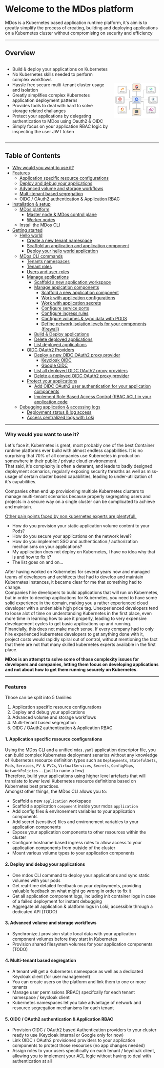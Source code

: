 # Welcome to the MDos platform

MDos is a Kubernetes based application runtime platform, it's aim is to greatly simplify the process of creating, building and deploying applications on a Kubernetes cluster without compromising on security and efficiency

---

## Overview

<div style="display: flex; align-items: center; justify-content: center">
  <div style="flex-basis: 50%; order: 2;background-color: #ffffff; text-align: center;">
    <img src="https://raw.githubusercontent.com/mdundek/mdos/main/docs/img/overview.png" style="max-width: 100%">
  </div>
  <div style="padding-right: 20px;">
    <ul>
      <li>Build & deploy your applications on Kubernetes</li>
      <li>No Kubernetes skills needed to perform complex workflows</li>
      <li>Hassle free secure multi-tenant cluster usage and isolation</li>
      <li>Greatly simplifies complex Kubernetes application deployment patterns</li>
      <li>Provides tools to deal with hard to solve storage related challanges</li>
      <li>Protect your applications by delegating authentication to MDos using Oauth2 & OIDC</li>
      <li>Simply focus on your application RBAC logic by inspecting the user JWT token</li>
    </ul>
  </div>
</div>

---

## Table of Contents

- [Why would you want to use it?](#why-would-you-want-to-use-it)
- [Features](#features)
  - [Application specific resource configurations](#1-application-specific-resource-configurations)
  - [Deploy and debug your applications](#2-deploy-and-debug-your-applications)
  - [Advanced volume and storage workflows](#3-advanced-volume-and-storage-workflows)
  - [Multi-tenant based segregation](#4-multi-tenant-based-segregation)
  - [OIDC / OAuth2 authentication & Application RBAC](#5-oidc--oauth2-authentication--application-rbac)
- [Installation & setup](#overview)
  - [MDos platform](#overview)
    - [Master node & MDos control plane](#overview)
    - [Worker nodes](#overview)
  - [Install the MDos CLI](#overview)
- [Getting started](#overview)
  - [Hello world](#overview)
    - [Create a new tenant namespace](#overview)
    - [Scaffold an application and application component](#overview)
    - [Deploy your hello world application](#overview)
  - [MDos CLI commands](#overview)
    - [Tenants namespaces](#overview)
    - [Tenant roles](#overview)
    - [Users and user-roles](#overview)
    - [Manage applications](#overview)
      - [Scaffold a new application workspace](#overview)
      - [Manage applcation components](#overview)
        - [Scaffold a new application component](#overview)
        - [Work with application configurations](#overview)
        - [Work with application secrets](#overview)
        - [Configure service ports](#overview)
        - [Configure ingress rules](#overview)
        - [Configure volumes & sync data with PODS](#overview)
        - [Define network isolation levels for your components (firewall)](#overview)
      - [Build & Deploy applications](#overview)
      - [Delete deployed applications](#overview)
      - [List deployed applications](#overview)
    - [OIDC OAuth2 Providers](#overview)
      - [Deploy a new OIDC OAuth2 proxy provider](#overview)
        - [Keycloak OIDC](#overview)
        - [Google OIDC](#overview)
      - [List all deployed OIDC OAuth2 proxy providers](#overview)
      - [Delete a deployed OIDC OAuth2 proxy provider](#overview)
    - [Protect your applications](#overview)
      - [Add OIDC OAuth2 user authentication for your application components](#overview)
      - [Implement Role Based Access Control (RBAC ACL) in your application code](#overview)
  - [Debugging application & accessing logs](#overview)
    - [Deployment status & log access](#overview)
    - [Access centralized logs with Loki](#overview)

---

### Why would you want to use it?

Let's face it, Kubernetes is great, most probably one of the best Container runtime platforms ever build with almost endless capabilities. It is no surprising that 70% of all companies use Kubernetes in production somewhere in their public / private cloud environement.  
That said, it's complexity is often a deterant, and leads to badly designed deployment scenarios, regularly exposing security threaths as well as miss-usage of certain cluster based capabilities, leading to under-utilization of it's capabilities.  

Companies often end up provisioning multiple Kubernetes clusters to manage multi-tenant scenarios because properly segregating users and projects in a secure way on a single cluster can be complicated to achieve and maintain.  

<ins>Other pain points faced by non kubernetes experts are plentyfull:</ins>

* How do you provision your static application volume content to your Pods?
* How do you secure your applications on the network level?
* How do you implement SSO and authentication / authorization mechanisms on your applications?
* My application does not deploy on Kubernetes, I have no idea why that is and how to fix it?
* The list goes on and on...  

After having worked on Kubernetes for several years now and managed teams of developers and architects that had to develop and maintain Kubernetes instances, it became clear for me that something had to change.  
Companies hire developers to build applications that will run on Kubernetes, but in order to develop applications for Kubernetes, you need to have some solid experience in the domain, making you a rather experienced cloud developer with a undeniable high price tag. Unexperienced developers tend to loose alot of time on understanding Kubernetes in the first place, even more time in learning how to use it properly, leading to very expensive developement cycles to get basic applications up and running.  
Financially, this does not make much sense. If every company had to only hire experienced kubernetes developers to get anything done with it, project costs would rapidly spiral out of control, without mentioning the fact that there are not that many skilled kubernetes experts available in the first place.  

**MDos is an attempt to solve some of those complexity issues for developers and companies, letting them focus on developing applications and not about how to get them running securely on Kubernetes.**

---

### Features

Those can be split into 5 families:

1. Application specific resource configurations
2. Deploy and debug your applications
3. Advanced volume and storage workflows
4. Multi-tenant based segregation
5. OIDC / OAuth2 authentication & Application RBAC

#### 1. Application specific resource configurations

Using the MDos CLI and a unified `mdos.yaml` application descriptor file, you can build complex Kubernetes deployment senarios without any knowledge of Kubernetes resource definition types such as `Deployments`, `StatefulSets`, `Pods`, `Services`, `PV & PVCs`, `VirtualServices`, `Secrets`, `ConfigMaps`, `NetworkPolicies` ... (just to name a few)  
Therefore, build your applications using higher level artefacts that will translate to lower level Kubernetes resource definitions based on Kubernetes best practices.  
Amongst other things, the MDos CLI allows you to:

* Scaffold a new `application` workspace
* Scaffold a application `component` inside your mdos `application`
* Add config files & environement variables to your application components
* Add secret (sensitive) files and environement variables to your application components
* Expose your application components to other resources within the cluster 
* Configure hostname based ingress rules to allow access to your application components from outside of the cluster
* Mount various volume types to your application components

#### 2. Deploy and debug your applications

* One mdos CLI command to deploy your applications and sync static volumes with your pods
* Get real-time detailed feedback on your deployments, providing valuable feedback on what might go wrong in order to fix it
* Get all application component logs, including init container logs in case of a failed deployment for instant debugging
* Aggregate all application & platform logs in Loki, accessible through a dedicated API (TODO)

#### 3. Advanced volume and storage workflows

* Synchronize / provision static local data with your application component volumes before they start in Kubernetes
* Provision shared filesystem volumes for your application components (TODO)

#### 4. Multi-tenant based segregation

* A tenant will get a Kubernetes namespace as well as a dedicated Keycloak client (for user management)
* You can create users on the platform and link them to one or more tenants
* Manage user permissions (RBAC) specifcally for each tenant namespace / keycloak client 
* Kubernetes namespaces let you take advantage of network and resource segregation mechanisms for each tenant

#### 5. OIDC / OAuth2 authentication & Application RBAC

* Provision OIDC / OAuth2 based Authentication providers to your cluster ready to use (Keycloak internal or Google only for now)
* Link OIDC / OAuth2 provisioned providers to your application components to protect those resources (no app changes needed)
* Assign roles to your users specifically on each tenant / keycloak client, allowing you to implement your ACL logic without having to deal with authentication at all